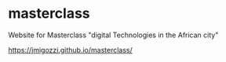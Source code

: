 # masterclass
Website for Masterclass "digital Technologies in the African city"

https://jmigozzi.github.io/masterclass/
